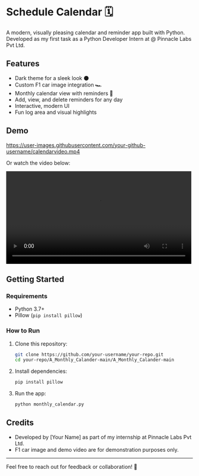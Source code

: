 # Schedule Calendar 🗓️

A modern, visually pleasing calendar and reminder app built with Python. Developed as my first task as a Python Developer Intern at @ Pinnacle Labs Pvt Ltd.

## Features
- Dark theme for a sleek look 🌑
- Custom F1 car image integration 🏎️
- Monthly calendar view with reminders 📝
- Add, view, and delete reminders for any day
- Interactive, modern UI
- Fun log area and visual highlights

## Demo
https://user-images.githubusercontent.com/your-github-username/calendarvideo.mp4

Or watch the video below:

<video src="calendarvideo.mp4" controls width="500"></video>

## Getting Started

### Requirements
- Python 3.7+
- Pillow (`pip install pillow`)

### How to Run
1. Clone this repository:
   ```bash
   git clone https://github.com/your-username/your-repo.git
   cd your-repo/A_Monthly_Calander-main/A_Monthly_Calander-main
   ```
2. Install dependencies:
   ```bash
   pip install pillow
   ```
3. Run the app:
   ```bash
   python monthly_calendar.py
   ```

## Credits
- Developed by [Your Name] as part of my internship at Pinnacle Labs Pvt Ltd.
- F1 car image and demo video are for demonstration purposes only.

---
Feel free to reach out for feedback or collaboration! 🚀 
